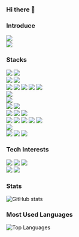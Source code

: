 ### Hi there 👋

### Introduce
<!--
e.g. <img src="https://img.shields.io/badge/[left text]-[right text]-[right color]?logo=[logo]&logoColor=[logo color]&logoWidth=[number]"/>
-->
<img src="https://img.shields.io/badge/Embedded Firmware Engineer-gray"/><br/>
<img src="https://img.shields.io/badge/Wired/Wireless Network-gray"/><br/>

### Stacks
<!--
e.g. <img src="https://img.shields.io/badge/[left text]-[right text]-[right color]?logo=[logo]&logoColor=[logo color]&logoWidth=[number]"/>
-->
<img src="https://img.shields.io/badge/C-gray?logo=c"/> <img src="https://img.shields.io/badge/Python-gray?logo=python"/><br/>
<img src="https://img.shields.io/badge/Ethernet-gray"/> <img src="https://img.shields.io/badge/Wi--Fi-gray"/><br/>
<img src="https://img.shields.io/badge/TCP-gray"/> <img src="https://img.shields.io/badge/UDP-gray"/> <img src="https://img.shields.io/badge/TLS-gray"/> <img src="https://img.shields.io/badge/HTTP-gray"/> <img src="https://img.shields.io/badge/MQTT-gray"/><br/>
<img src="https://img.shields.io/badge/FeeRTOS-gray"/><br/>
<img src="https://img.shields.io/badge/CMake-gray?logo=cmake"/><br/>
<img src="https://img.shields.io/badge/Azure IoT Hub-gray"/> <img src="https://img.shields.io/badge/AWS IoT Core-gray"/><br/>
<img src="https://img.shields.io/badge/Git-gray?logo=git"/> <img src="https://img.shields.io/badge/GitHub-gray?logo=github"/> <img src="https://img.shields.io/badge/GitLab-gray?logo=gitlab"/><br/>
<img src="https://img.shields.io/badge/STM32CubeMX-gray"/> <img src="https://img.shields.io/badge/STM32CubeIDE-gray"/> <img src="https://img.shields.io/badge/Visual Studio Code-gray"/> <img src="https://img.shields.io/badge/IAR Embedded Workbench-gray"/> <img src="https://img.shields.io/badge/Keil uVision-gray"/><br/>
<img src="https://img.shields.io/badge/Wireshark-gray?logo=wireshark"/><br/>
<img src="https://img.shields.io/badge/OpenSSL-gray?logo=openssl"/> <img src="https://img.shields.io/badge/Postman-gray?logo=postman"/> <img src="https://img.shields.io/badge/Mosquitto-gray?logo=eclipsemosquitto"/><br/>

### Tech Interests
<!--
e.g. <img src="https://img.shields.io/badge/[left text]-[right text]-[right color]?logo=[logo]&logoColor=[logo color]&logoWidth=[number]"/>
-->
<img src="https://img.shields.io/badge/Automotive-gray"/> <img src="https://img.shields.io/badge/AUTomotive Open System ARchitecture-gray"/> <img src="https://img.shields.io/badge/Battery Management System-gray"/><br/>
<img src="https://img.shields.io/badge/Wired/Wireless Network-gray"/> <img src="https://img.shields.io/badge/Firmware Over The Air-gray"/><br/>

### Stats
<!--
e.g. ![text](https://github-readme-stats.vercel.app/api?username=[user name]&show_icons=[true or false]&theme=[theme])
-->
![GitHub stats](https://github-readme-stats.vercel.app/api?username=Giung951&show_icons=true&theme=onedark)

### Most Used Languages
<!--
e.g. ![text](https://github-readme-stats.vercel.app/api/top-langs/?username=[user name]&theme=[theme])
-->

![Top Languages](https://github-readme-stats.vercel.app/api/top-langs/?username=Giung951&theme=onedark)

<!--
- Reference Sites and Documents
  - Badge : https://shields.io/
  - Simple Icon : https://simpleicons.org/
  - GItHub Stats : https://github.com/anuraghazra/github-readme-stats
-->
